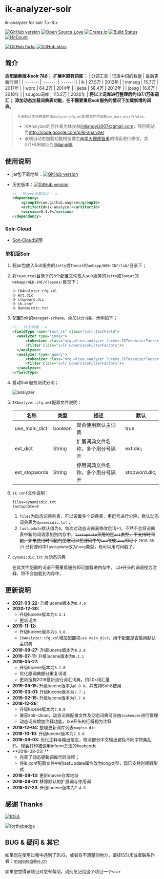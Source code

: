 # ik-analyzer-solr
ik-analyzer for solr 7.x-8.x

<!-- Badges section here. -->
[![GitHub version](https://img.shields.io/maven-central/v/com.github.magese/ik-analyzer.svg?style=flat-square)](https://search.maven.org/search?q=g:com.github.magese%20AND%20a:ik-analyzer&core=gav)
[![Open Source Love](https://badges.frapsoft.com/os/v1/open-source.svg?v=103)](https://github.com/magese/ik-analyzer-solr/releases)
[![Crates.io](https://img.shields.io/crates/l/rustc-serialize.svg)](./LICENSE)
[![Build Status](https://travis-ci.org/magese/ik-analyzer-solr.svg?branch=master)](https://travis-ci.org/magese/ik-analyzer-solr)
[![HitCount](http://hits.dwyl.io/magese/ik-analyzer-solr.svg)](http://hits.dwyl.io/magese/ik-analyzer-solr)

[![GitHub forks](https://img.shields.io/github/forks/magese/ik-analyzer-solr.svg?style=social&label=Fork)](https://github.com/magese/ik-analyzer-solr/network/members)
[![GitHub stars](https://img.shields.io/github/stars/magese/ik-analyzer-solr.svg?style=social&label=Star)](https://github.com/magese/ik-analyzer-solr/stargazers)
<!-- /Badges section end. -->

## 简介
**适配最新版本solr 7&8；**
**扩展IK原有词库：**
| 分词工具 | 词库中词的数量 | 最后更新时间 |
| :------: | :------: | :------: |
| ik | 27.5万 | 2012年 |
| mmseg | 15.7万 | 2017年 |
| word | 64.2万 | 2014年 |
| jieba | 58.4万 | 2012年 |
| jcesg | 16.6万 | 2018年 |
| sougou词库 | 115.2万 | 2020年 |
**将以上词库进行整理后约187.1万条词汇；**
**添加动态加载词典表功能，在不需要重启solr服务的情况下加载新增的词典。**
> <small>关闭默认主词典请在`IKAnalyzer.cfg.xml`配置文件中设置`use_main_dict`为`false`。</small>
> * IKAnalyzer的原作者为林良益<linliangyi2007@gmail.com>，项目网站为<http://code.google.com/p/ik-analyzer>
> * 该项目动态加载功能根据博主[@星火燎原智勇](http://www.cnblogs.com/liang1101/articles/6395016.html)的博客进行修改，其GITHUB地址为[@liang68](https://github.com/liang68)


## 使用说明
* jar包下载地址：[![GitHub version](https://img.shields.io/badge/version-8.4.0-519dd9.svg)](https://search.maven.org/remotecontent?filepath=com/github/magese/ik-analyzer/8.4.0/ik-analyzer-8.4.0.jar)
* 历史版本：[![GitHub version](https://img.shields.io/maven-central/v/com.github.magese/ik-analyzer.svg?style=flat-square)](https://search.maven.org/search?q=g:com.github.magese%20AND%20a:ik-analyzer&core=gav)

    ```xml
    <!-- Maven仓库地址 -->
    <dependency>
        <groupId>com.github.magese</groupId>
        <artifactId>ik-analyzer</artifactId>
        <version>8.4.0</version>
    </dependency>
    ```

### Solr-Cloud
* [Solr-Cloud说明](./README-CLOUD.md)

### 单机版Solr
1. 将jar包放入Solr服务的`Jetty`或`Tomcat`的`webapp/WEB-INF/lib/`目录下；

2. 将`resources`目录下的5个配置文件放入solr服务的`Jetty`或`Tomcat`的`webapp/WEB-INF/classes/`目录下；
    ```console
    ① IKAnalyzer.cfg.xml
    ② ext.dic
    ③ stopword.dic
    ④ ik.conf
    ⑤ dynamicdic.txt
    ```

3. 配置Solr的`managed-schema`，添加`ik分词器`，示例如下；
    ```xml
    <!-- ik分词器 -->
    <fieldType name="text_ik" class="solr.TextField">
      <analyzer type="index">
          <tokenizer class="org.wltea.analyzer.lucene.IKTokenizerFactory" useSmart="false" conf="ik.conf"/>
          <filter class="solr.LowerCaseFilterFactory"/>
      </analyzer>
      <analyzer type="query">
          <tokenizer class="org.wltea.analyzer.lucene.IKTokenizerFactory" useSmart="true" conf="ik.conf"/>
          <filter class="solr.LowerCaseFilterFactory"/>
      </analyzer>
    </fieldType>
    ```

4. 启动Solr服务测试分词；

    ![analyzer](./img/analyzer.png)

5. `IKAnalyzer.cfg.xml`配置文件说明：

    | 名称 | 类型 | 描述 | 默认 |
    | ------ | ------ | ------ | ------ |
    | use_main_dict | boolean | 是否使用默认主词典 | true |
    | ext_dict | String | 扩展词典文件名称，多个用分号隔开 | ext.dic; |
    | ext_stopwords | String | 停用词典文件名称，多个用分号隔开 | stopword.dic; |

6. `ik.conf`文件说明：
    ```properties
    files=dynamicdic.txt
    lastupdate=0
    ```

    1. `files`为动态词典列表，可以设置多个词典表，用逗号进行分隔，默认动态词典表为`dynamicdic.txt`；
    2. `lastupdate`默认值为`0`，每次对动态词典表修改后请+1，不然不会将词典表中新的词语添加到内存中。<s>`lastupdate`采用的是`int`类型，不支持时间戳，如果使用时间戳的朋友可以把源码中的`int`改成`long`即可；</s> `2018-08-23` 已将源码中`lastUpdate`改为`long`类型，现可以用时间戳了。

7. `dynamicdic.txt` 为动态词典

    在此文件配置的词语不需重启服务即可加载进内存中。
    以`#`开头的词语视为注释，将不会加载到内存中。


## 更新说明
- **2021-03-22:** 升级lucene版本为`8.4.0`
- **2020-12-30:**
    - 升级lucene版本为`8.3.1`
    - 更新词库
- **2019-11-12:** 
    - 升级lucene版本为`8.3.0`
    - `IKAnalyzer.cfg.xml`增加配置项`use_main_dict`，用于配置是否启用默认主词典
- **2019-09-27:** 升级lucene版本为`8.2.0`
- **2019-07-11:** 升级lucene版本为`8.1.1`
- **2019-05-27:** 
    - 升级lucene版本为`8.1.0`
    - 优化原词典部分重复词语
    - 更新搜狗2019最新流行词汇词典，约20k词汇量
- **2019-05-15:** 升级lucene版本为`8.0.0`，并支持Solr8使用
- **2019-03-01:** 升级lucene版本为`7.7.1`
- **2019-02-15:** 升级lucene版本为`7.7.0`
- **2018-12-26:** 
    - 升级lucene版本为`7.6.0`
    - 兼容solr-cloud，动态词典配置文件及动态词典可交由`zookeeper`进行管理
    - 动态词典增加注释功能，以`#`开头的行将视为注释
- **2018-12-04:** 整理更新词库列表`magese.dic`
- **2018-10-10:** 升级lucene版本为`7.5.0`
- **2018-09-03:** 优化注释与输出信息，取消部分中文输出避免不同字符集乱码，现会打印被调用inform方法的hashcode
- **2018-08-23: **
    - 完善了动态更新词库代码注释；
    - 将ik.conf配置文件中的lastUpdate属性改为long类型，现已支持时间戳形式
- **2018-08-13:** 更新maven仓库地址
- **2018-08-01:** 移除默认的扩展词与停用词
- **2018-07-23:** 升级lucene版本为`7.4.0`


## 感谢 Thanks

[![IDEA](./img/jetbrains.svg)](https://www.jetbrains.com/?from=ik-analyzer-solr)

[![forthebadge](https://forthebadge.com/images/badges/made-with-java.svg)](https://www.java.com)


## BUG & 疑问 & 其它
如果您在使用过程中遇到了BUG，或者有不清楚的地方，请挂ISSUE或者联系作者：<magese@live.cn>

如果您觉得该项目对您有帮助，请别忘记给这个项目一个`star`
